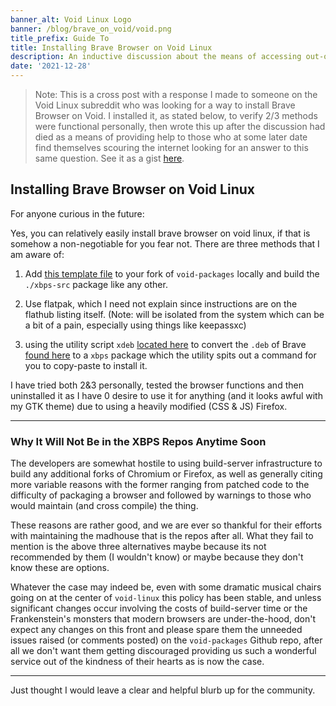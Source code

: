 ```yaml
---
banner_alt: Void Linux Logo
banner: /blog/brave_on_void/void.png
title_prefix: Guide To
title: Installing Brave Browser on Void Linux
description: An inductive discussion about the means of accessing out-of-repo packages on Void Linux
date: '2021-12-28'
---
```

> Note: This is a cross post with a response I made to someone on the Void Linux subreddit who was looking for a way to install Brave Browser on Void. I installed it, as stated below, to verify 2/3 methods were functional personally, then wrote this up after the discussion had died as a means of providing help to those who at some later date find themselves scouring the internet looking for an answer to this same question. See it as a gist [here](https://gist.github.com/Thomashighbaugh/ffee6596b04f6236c44caac625c88c11).

## Installing Brave Browser on Void Linux

For anyone curious in the future:

Yes, you can relatively easily install brave browser on void linux, if that is somehow a non-negotiable for you fear not. There are three methods that I am aware of:

1. Add [this template file](https://notabug.org/reback00/void-goodies/src/master/srcpkgs/brave-bin) to your fork of `void-packages` locally and build the `./xbps-src` package like any other.

2. Use flatpak, which I need not explain since instructions are on the flathub listing itself. (Note: will be isolated from the system which can be a bit of a pain, especially using things like keepassxc)

3. using the utility script `xdeb` [located here](https://github.com/toluschr/xdeb) to convert the `.deb` of Brave [found here](https://github.com/brave/brave-browser/releases) to a `xbps` package which the utility spits out a command for you to copy-paste to install it.

I have tried both 2&3 personally, tested the browser functions and then uninstalled it as I have 0 desire to use it for anything (and it looks awful with my GTK theme) due to using a heavily modified (CSS & JS) Firefox.

---

### Why It Will Not Be in the XBPS Repos Anytime Soon

The developers are somewhat hostile to using build-server infrastructure to build any additional forks of Chromium or Firefox, as well as generally citing more variable reasons with the former ranging from patched code to the difficulty of packaging a browser and followed by warnings to those who would maintain (and cross compile) the thing.

These reasons are rather good, and we are ever so thankful for their efforts with maintaining the madhouse that is the repos after all. What they fail to mention is the above three alternatives maybe because its not recommended by them (I wouldn't know) or maybe because they don't know these are options.

Whatever the case may indeed be, even with some dramatic musical chairs going on at the center of `void-linux` this policy has been stable, and unless significant changes occur involving the costs of build-server time or the Frankenstein's monsters that modern browsers are under-the-hood, don't expect any changes on this front and please spare them the unneeded issues raised (or comments posted) on the `void-packages` Github repo, after all we don't want them getting discouraged providing us such a wonderful service out of the kindness of their hearts as is now the case.

---

Just thought I would leave a clear and helpful blurb up for the community.
